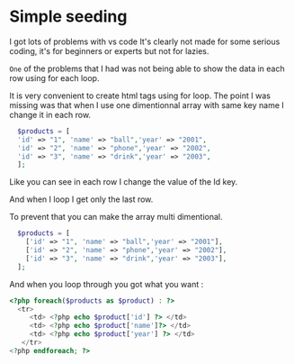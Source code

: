 # Simple seeding

I got lots of problems with vs code It's clearly not made for some serious coding, it's for beginners or experts but not for lazies.

`One` of the problems that I had was not being able to show the data in each row using for each loop.

It is very convenient to create html tags using for loop. The point I was missing was that when I use one dimentionnal array with same key name I change it in each row.

```php
  $products = [
  'id' => "1", 'name' => "ball",'year' => "2001",
  'id' => "2", 'name' => "phone",'year' => "2002",
  'id' => "3", 'name' => "drink",'year' => "2003",
  ];

```

Like you can see in each row I change the value of the Id key.

And when I loop I get only the last row.

To prevent that you can make the array multi dimentional.

```php
  $products = [
    ['id' => "1", 'name' => "ball",'year' => "2001"],
    ['id' => "2", 'name' => "phone",'year' => "2002"],
    ['id' => "3", 'name' => "drink",'year' => "2003"],
  ];
```

And when you loop through you got what  you want :

```php
<?php foreach($products as $product) : ?>
  <tr>
     <td> <?php echo $product['id'] ?> </td>
     <td> <?php echo $product['name']?> </td>
     <td> <?php echo $product['year'] ?> </td>
   </tr>
<?php endforeach; ?>
```
